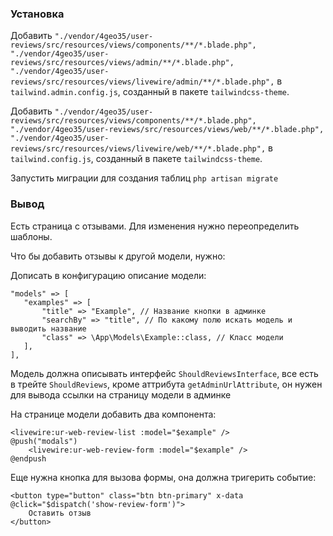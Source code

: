 ### Установка

Добавить `"./vendor/4geo35/user-reviews/src/resources/views/components/**/*.blade.php",
        "./vendor/4geo35/user-reviews/src/resources/views/admin/**/*.blade.php",
        "./vendor/4geo35/user-reviews/src/resources/views/livewire/admin/**/*.blade.php",` в `tailwind.admin.config.js`, созданный в пакете `tailwindcss-theme`.

Добавить `"./vendor/4geo35/user-reviews/src/resources/views/components/**/*.blade.php",
        "./vendor/4geo35/user-reviews/src/resources/views/web/**/*.blade.php",
        "./vendor/4geo35/user-reviews/src/resources/views/livewire/web/**/*.blade.php",` в `tailwind.config.js`, созданный в пакете `tailwindcss-theme`.

Запустить миграции для создания таблиц `php artisan migrate`

### Вывод

Есть страница с отзывами. Для изменения нужно переопределить шаблоны.

Что бы добавить отзывы к другой модели, нужно:

Дописать в конфигурацию описание модели:
 
    "models" => [
       "examples" => [
           "title" => "Example", // Название кнопки в админке
           "searchBy" => "title", // По какому полю искать модель и выводить название
           "class" => \App\Models\Example::class, // Класс модели
       ],
    ],

Модель должна описывать интерфейс `ShouldReviewsInterface`, все есть в трейте `ShouldReviews`, кроме аттрибута `getAdminUrlAttribute`, он нужен для вывода ссылки на страницу модели в админке

На странице модели добавить два компонента:

    <livewire:ur-web-review-list :model="$example" />
    @push("modals")
        <livewire:ur-web-review-form :model="$example" />
    @endpush

Еще нужна кнопка для вызова формы, она должна тригерить событие:

    <button type="button" class="btn btn-primary" x-data @click="$dispatch('show-review-form')">
        Оставить отзыв
    </button>
